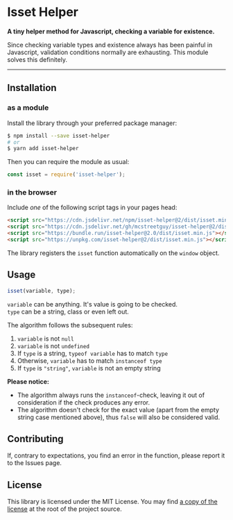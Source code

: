 # Isset Helper

**A tiny helper method for Javascript, checking a variable for existence.**

Since checking variable types and existence always has been painful in Javascript, validation conditions normally are exhausting.
This module solves this definitely.

---

## Installation

### as a module

Install the library through your preferred package manager:

``` bash
$ npm install --save isset-helper
# or
$ yarn add isset-helper
```

Then you can require the module as usual:

``` JavaScript
const isset = require('isset-helper');
```

### in the browser

Include _one_ of the following script tags in your pages head:

``` html
<script src="https://cdn.jsdelivr.net/npm/isset-helper@2/dist/isset.min.js"></script>
<script src="https://cdn.jsdelivr.net/gh/mcstreetguy/isset-helper@2/dist/isset.min.js"></script>
<script src="https://bundle.run/isset-helper@2.0/dist/isset.min.js"></script>
<script src="https://unpkg.com/isset-helper@2/dist/isset.min.js"></script>
```

The library registers the `isset` function automatically on the `window` object.

## Usage

``` JavaScript
isset(variable, type);
```

`variable` can be anything. It's value is going to be checked.  
`type` can be a string, class or even left out.

The algorithm follows the subsequent rules:  
1. `variable` is not `null`
2. `variable` is not `undefined`
3. If `type` is a string, `typeof variable` has to match `type`
4. Otherwise, `variable` has to match `instanceof type`
5. If `type` is `"string"`, `variable` is not an empty string

**Please notice:**  

- The algorithm always runs the `instanceof`-check, leaving it out of consideration if the check produces any error.
- The algorithm doesn't check for the exact value (apart from the empty string case mentioned above), thus `false` will also be considered valid.

## Contributing

If, contrary to expectations, you find an error in the function, please report it to the Issues page.

## License

This library is licensed under the MIT License.
You may find [a copy of the license](/LICENSE) at the root of the project source.
